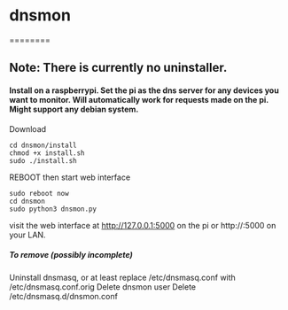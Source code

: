 # dnsmon
========

## Note: There is currently no uninstaller.

#### Install on a raspberrypi. Set the pi as the dns server for any devices you want to monitor. Will automatically work for requests made on the pi. Might support any debian system.

Download
```shell
cd dnsmon/install
chmod +x install.sh
sudo ./install.sh
```
REBOOT then start web interface
```shell
sudo reboot now
cd dnsmon
sudo python3 dnsmon.py
```

visit the web interface at http://127.0.0.1:5000 on the pi or http://<pi-local-ip>:5000 on your LAN.

##### To remove (possibly incomplete)
Uninstall dnsmasq, or at least replace /etc/dnsmasq.conf with /etc/dnsmasq.conf.orig
Delete dnsmon user
Delete /etc/dnsmasq.d/dnsmon.conf